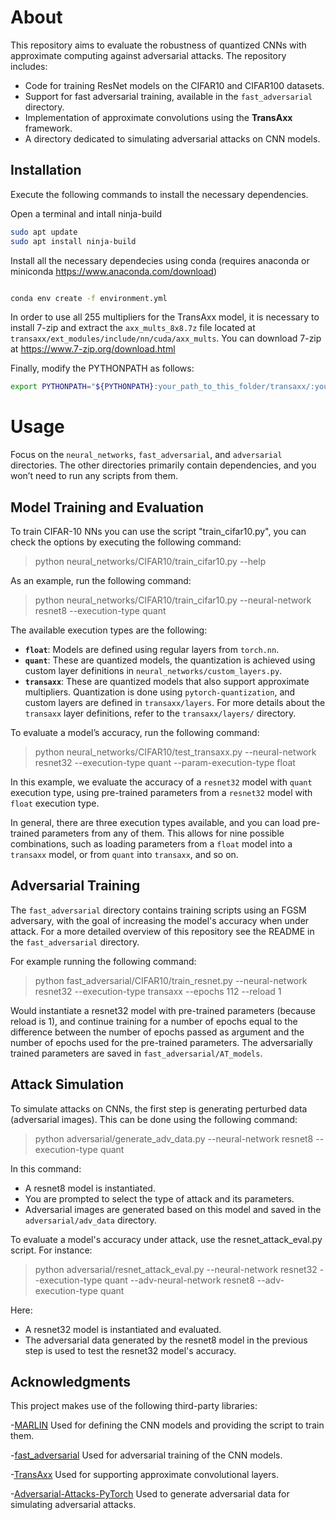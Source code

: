 
# About
This repository aims to evaluate the robustness of quantized CNNs with approximate computing against adversarial attacks.
The repository includes:  

- Code for training ResNet models on the CIFAR10 and CIFAR100 datasets.  
- Support for fast adversarial training, available in the `fast_adversarial` directory.  
- Implementation of approximate convolutions using the **TransAxx** framework.  
- A directory dedicated to simulating adversarial attacks on CNN models. 

## Installation
Execute the following commands to install the necessary dependencies.

Open a terminal and intall ninja-build
```bash
sudo apt update
sudo apt install ninja-build
```
Install all the necessary dependecies using conda (requires anaconda or miniconda https://www.anaconda.com/download)
```bash

conda env create -f environment.yml
```

In order to use all 255 multipliers for the TransAxx model, it is necessary to install 7-zip and extract the `axx_mults_8x8.7z` file located at `transaxx/ext_modules/include/nn/cuda/axx_mults`. You can download 7-zip at https://www.7-zip.org/download.html

Finally, modify the PYTHONPATH as follows:
```bash
export PYTHONPATH="${PYTHONPATH}:your_path_to_this_folder/transaxx/:your_path_to_this_folder/neural_networks:your_path_to_this_folder/benchmark_CIFAR10:your_path_to_this_folder/approximate_multiplier$"$
```

# Usage

Focus on the `neural_networks`, `fast_adversarial`, and `adversarial` directories. The other directories primarily contain dependencies, and you won’t need to run any scripts from them.  

## Model Training and Evaluation
To train CIFAR-10 NNs you can use the script "train_cifar10.py", you can check the options by executing the following command: 
> python neural_networks/CIFAR10/train_cifar10.py --help


As an example, run the following command:
> python neural_networks/CIFAR10/train_cifar10.py --neural-network resnet8 --execution-type quant

The available execution types are the following:
- **`float`**: Models are defined using regular layers from `torch.nn`.
- **`quant`**: These are quantized models, the quantization is achieved using custom layer definitions in `neural_networks/custom_layers.py`.
- **`transaxx`**: These are quantized models that also support approximate multipliers. Quantization is done using `pytorch-quantization`, and custom layers are defined in `transaxx/layers`. For more details about the `transaxx` layer definitions, refer to the `transaxx/layers/` directory.

To evaluate a model’s accuracy, run the following command:
> python neural_networks/CIFAR10/test_transaxx.py --neural-network resnet32 --execution-type quant --param-execution-type float

In this example, we evaluate the accuracy of a `resnet32` model with `quant` execution type, using pre-trained parameters from a `resnet32` model with `float` execution type.

In general, there are three execution types available, and you can load pre-trained parameters from any of them. This allows for nine possible combinations, such as loading parameters from a `float` model into a `transaxx` model, or from `quant` into `transaxx`, and so on.
 

## Adversarial Training
The `fast_adversarial` directory contains training scripts using an FGSM adversary, with the goal of increasing the model's accuracy when under attack. For a more detailed overview of this repository see the README in the `fast_adversarial` directory.

For example running the following command:
> python fast_adversarial/CIFAR10/train_resnet.py --neural-network resnet32 --execution-type transaxx --epochs 112 --reload 1

Would instantiate a resnet32 model with pre-trained parameters (because reload is 1), and continue training for a number of epochs equal to the difference between the number of epochs passed as argument and the number of epochs used for the pre-trained parameters.
The adversarially trained parameters are saved in `fast_adversarial/AT_models`.

## Attack Simulation

To simulate attacks on CNNs, the first step is generating perturbed data (adversarial images). This can be done using the following command:

> python adversarial/generate_adv_data.py --neural-network resnet8 --execution-type quant 

In this command:
- A resnet8 model is instantiated.
- You are prompted to select the type of attack and its parameters.
- Adversarial images are generated based on this model and saved in the `adversarial/adv_data` directory.

To evaluate a model's accuracy under attack, use the resnet_attack_eval.py script. For instance:

> python adversarial/resnet_attack_eval.py --neural-network resnet32 --execution-type quant --adv-neural-network resnet8 --adv-execution-type quant

Here:
- A resnet32 model is instantiated and evaluated.
- The adversarial data generated by the resnet8 model in the previous step is used to test the resnet32 model's accuracy.


## Acknowledgments
This project makes use of the following third-party libraries:

-[MARLIN](https://github.com/vlsi-lab/MARLIN)
Used for defining the CNN models and providing the script to train them. 

-[fast_adversarial](https://github.com/locuslab/fast_adversarial/tree/master)
Used for adversarial training of the CNN models. 

-[TransAxx](https://github.com/dimdano/transaxx)
Used for supporting approximate convolutional layers.

-[Adversarial-Attacks-PyTorch](https://github.com/Harry24k/adversarial-attacks-pytorch)
Used to generate adversarial data for simulating adversarial attacks.
